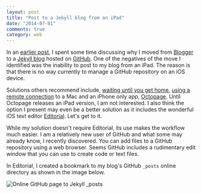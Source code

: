 ```yaml
---
layout: post
title: "Post to a Jekyll blog from an iPad"
date: "2014-07-01"
comments: true
category: web
---
```


In an [earlier post][1], I spent some time discussing why I moved from [Blogger](!g) to a [Jekyll blog](!g) hosted on [GitHub](!g). One of the negatives of the move I identified was the inability to post to my blog from an iPad. The reason is that there is no way currently to manage a GitHub repository on an iOS device.

Solutions others recommend include, [waiting until you get home][2], [using a remote connection][3] to a Mac and an iPhone only app, [Octopage](!itu). Until Octopage releases an iPad version, I am not interested. I also think the option I present may even be a better solution as it includes the wonderful iOS text editor [Editorial](!itu). Let's get to it.

While my solution doesn't require Editorial, its use makes the workflow much easier. I am a relatively new user of GitHub and what some may already know, I recently discovered. You can add files to a GitHub repository using a web browser. Seems GitHub includes a rudimentary edit window that you can use to create code or text files.

In Editorial, I created a bookmark to my blog's GitHub `_posts` online directory as shown in the image below.

![Online GitHub page to Jekyll _posts](www.stevencombs.com/images/posts/2014-07-01-jekyll-posts.png)


[1]: http://www.stevencombs.com/web/2014/06/13/why-i-moved-from-blogger-to-jekyll.html "Why I moved from Blogger to Jekyll"
[2]: http://www.garron.me/en/blog/blogging-from-ipad-jekyll-dropbox.html "Blogging from the iPad with Jekyll"
[3]: http://www.candlerblog.com/2012/04/01/remote-octopress-workflow/ "Remote Blogging with Octopress"

